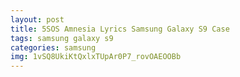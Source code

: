 ```yaml
---
layout: post
title: 5SOS Amnesia Lyrics Samsung Galaxy S9 Case
tags: samsung galaxy s9
categories: samsung
img: 1vSQ8UkiKtQxlxTUpAr0P7_rovOAEOOBb
---
```

